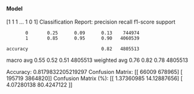 #### Model
[1 1 1 ... 1 0 1]
Classification Report:
              precision    recall  f1-score   support

           0       0.25      0.09      0.13    744974
           1       0.85      0.95      0.90   4060539

    accuracy                           0.82   4805513
   macro avg       0.55      0.52      0.51   4805513
weighted avg       0.76      0.82      0.78   4805513

Accuracy: 0.8179832205219297
Confusion Matrix:
[[  66009  678965]
 [ 195719 3864820]]
Confusion Matrix (%):
[[ 1.37360985 14.12887656]
 [ 4.07280138 80.4247122 ]]
